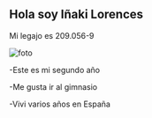 ## Hola soy Iñaki Lorences
Mi legajo es 209.056-9

![foto](https://user-images.githubusercontent.com/112730631/229369662-e08bc567-7647-40fc-92bd-1d4bc02a38b3.jpg)


-Este es mi segundo año

-Me gusta ir al gimnasio

-Vivi varios años en España

